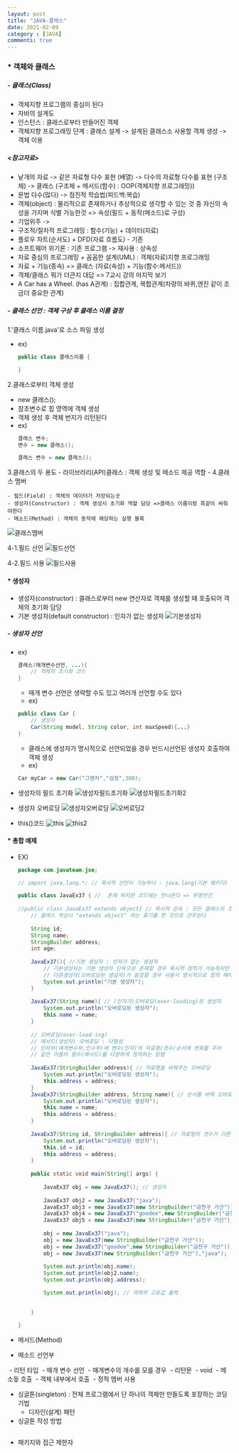 ```yaml
---
layout: post
title: "JAVA-클래스"
date: 2021-02-09
category : [JAVA]
comments: true
---
```


### * 객체와 클래스

##### - 클래스(Class)
- 객체지향 프로그램의 중심이 된다
- 자바의 설계도
- 인스턴스 : 클래스로부터 만들어진 객체
- 객체지향 프로그래밍 단계 : 클래스 설계 -> 설계된 클래스소 사용할 객체 생성 -> 객체 이용

##### <참고자료>

- 낱개의 자료 -> 같은 자료형 다수 표현 (배열) -> 다수의 자료형 다수를 표현 (구조체) -> 클래스 (구조체 + 메서드(함수) : OOP(객체지향 프로그래밍))
- 문법 다수(많다) -> 점진적 학습법(피드백:복습)
- 객체(object) : 물리적으로 존재하거나 추상적으로 생각할 수 있는 것 중 자신의 속성을 가지며 식별 가능한것 => 속성(필드 + 동작(메소드)로 구성)
- 기업위주 -> 
- 구조적/절차적 프로그래밍 : 함수(기능) + 데이터(자료)
- 플로우 차트(순서도) + DFD(자료 흐름도) - 기존
- 소프트웨어 위기론 : 기존 프로그램 -> 재사용 : 상속성
- 자료 중심의 프로그래밍 + 꼼꼼한 설계(UML) : 객체(자료)지향 프로그래밍
- 자료 + 기능(종속) => 클래스 (자료(속성) + 기능(함수:메서드))
- 객체/클래스 뭐가 더큰지 대답 => 7교시 강의 마지막 보기
- A Car has a Wheel. (has A관계) : 집합관계, 복합관계(차량의 바퀴,엔진 같이 조금더 중요한 관계)

##### - 클래스 선언 : 객체 구상 후 클래스 이름 결정
1.'클래스 이름.java'로 소스 파일 생성
- ex)
    ```java
    public class 클래스이름 {

    }
    ```
2.클래스로부터 객체 생성
- new 클래스();
- 참조변수로 힙 영역에 객체 생성
- 객체 생성 후 객체 번지가 리턴된다
- ex)
    ```java
    클래스 변수;
    변수 = new 클래스();

    클래스 변수 = new 클래스();
    ```
3.클래스의 두 용도
    - 라이브러리(API)클래스 : 객체 생성 및 메소드 제공 역할
    - 
4.클래스 멤버

    - 필드(Field) : 객체의 데이터가 저장되는곳
    - 생성자(Constructor) : 객체 생성시 초기화 역할 담당 =>클래스 이름이랑 똑같이 써줘야한다
    - 메소드(Method) : 객체의 동작에 해당하는 실행 블록

![클래스맴버](https://user-images.githubusercontent.com/65608960/107306742-c8374180-6ac8-11eb-9e0e-4741f3ba45de.JPG)

4-1.필드 선언
![필드선언](https://user-images.githubusercontent.com/65608960/107306740-c79eab00-6ac8-11eb-8141-bc07afb26480.JPG)

4-2.필드 사용
![필드사용](https://user-images.githubusercontent.com/65608960/107306739-c79eab00-6ac8-11eb-9cb3-464100dbb255.JPG)

#### * 생성자
- 생성자(constructor) : 클래스로부터 new 연산자로 객체를 생성할 때 호출되어 객체의 초기화 담당
- 기본 생성자(default constructor) : 인자가 없는 생성자
![기본생성자](https://user-images.githubusercontent.com/65608960/107306738-c7061480-6ac8-11eb-8b7a-df78acbc82fe.JPG)

##### - 생성자 선언
- ex)
    ```java
    클래스(매개변수선언, ...){
        // 객체의 초기화 코드
    }
    ```
    - 매개 변수 선언은 생략할 수도 있고 여러개 선언할 수도 있다
    - ex)
    ```java
    public class Car {
        // 생성자
        Car(String model, String color, int maxSpeed){...}
    }
    ```
    - 클래스에 생성자가 명시적으로 선언되었을 경우 반드시선언된 생성자 호출하여 객체 생성
    - ex)
    ```java
    Car myCar = new Car("그랜저","검정",300);
    ```
- 생성자의 필드 초기화
![생성자필드초기화](https://user-images.githubusercontent.com/65608960/107306736-c66d7e00-6ac8-11eb-8a62-0c040f3806c6.JPG)
![생성자필드초기화2](https://user-images.githubusercontent.com/65608960/107306735-c5d4e780-6ac8-11eb-9667-5c2dbb4bac47.JPG)

- 생성자 오버로딩
![생성자오버로딩](https://user-images.githubusercontent.com/65608960/107306748-c9686e80-6ac8-11eb-901c-420b31d52f56.JPG)
![오버로딩2](https://user-images.githubusercontent.com/65608960/107306747-c8cfd800-6ac8-11eb-98cb-870b1a948f28.JPG)

- this()코드
![this](https://user-images.githubusercontent.com/65608960/107306746-c8cfd800-6ac8-11eb-926b-17875e181d3e.JPG)
![this2](https://user-images.githubusercontent.com/65608960/107306743-c8374180-6ac8-11eb-996b-0a1a96f2a0ed.JPG)

#### * 총합 예제

- EX)

    ```java
    package com.javateam.jse;

    // import java.lang.*; // 묵시적 선언이 가능하다 : java.lang(기본 패키지)

    public class JavaEx37 { //  존재 하지만 코드에는 안나온다 => 투명인간
        
    //public class JavaEx37 extends object{ // 묵시적 상속 : 모든 클래스의 조장 클래스는 object 클래스
        // 클래스 작성시 "extends object" 라는 표기를 한 것으로 간주된다
        
        String id;
        String name;
        StringBuilder address;
        int age;
        
        JavaEx37(){ //기본 생성자 : 인자가 없는 생성자 
            // 기본생성자는 기본 생성자 단독으로 존재할 경우 묵시적 정의가 가능하지만 
            // 다른생성자(오버로딩된 생성자)가 등장할 경우 사용시 명시적으로 정의 해야한다
            System.out.println("기본 생성자");
        }
        
        JavaEx37(String name){ // (인자가)오버로딩(over-loading)된 생성자 
            System.out.println("오버로딩된 생성자");
            this.name = name;
        }
        
        // 오버로딩(over-load-ing)
        // 메서드(생성자) 오버로딩 : 다형성
        // 인자부(매개변수부,인수부)에 변수(인자)의 자료형/갯수/순서에 변화를 주어
        // 같은 이름의 함수(메서드)를 다양하게 정의하는 방법
        
        JavaEx37(StringBuilder address){ // 자료형을 바꿔주는 오버로딩
            System.out.println("오버로딩된 생성자");
            this.address = address;
        }
        JavaEx37(StringBuilder address, String name){ // 순서를 바꿔 오버로딩
            System.out.println("오버로딩된 생성자");
            this.name = name;
            this.address = address;
        }
        
        JavaEx37(String id, StringBuilder address){ // 자료형의 갯수가 다른 오버로딩
            System.out.println("오버로딩된 생성자");
            this.id = id;
            this.address = address;
        }
        
        public static void main(String[] args) {
            
            JavaEx37 obj = new JavaEx37(); // 생성자
            
            JavaEx37 obj2 = new JavaEx37("java");
            JavaEx37 obj3 = new JavaEx37(new StringBuilder("금천구 가산"));
            JavaEx37 obj4 = new JavaEx37("goodee",new StringBuilder("금천구 가산")); 
            JavaEx37 obj5 = new JavaEx37(new StringBuilder("금천구 가산"),"java"); 
            
            obj = new JavaEx37("java");
            obj = new JavaEx37(new StringBuilder("금천구 가산"));
            obj = new JavaEx37("goodee",new StringBuilder("금천구 가산")); 
            obj = new JavaEx37(new StringBuilder("금천구 가산"),"java"); 
            
            System.out.println(obj.name);
            System.out.println(obj2.name);
            System.out.println(obj.address);

            System.out.println(obj); // 객체의 고유값 출력
            

        }

    }

    ```
- 메서드(Method) 

- 메소드 선언부
<img>
- 리턴 타입
<img>
- 매개 변수 선언
<img>
    - 매개변수의 개수를 모를 경우
    <img>
- 리턴문
<img>
- void
<img>
- 메소듷 호출
<img>
    - 객체 내부에서 호출
    <img>
- 정적 멤버 사용
<img>

- 싱글톤(singleton) : 전체 프로그램에서 단 하나의 객체만 만들도록 포장하는 코딩 기법
    - 디자인(설계) 패턴
- 싱글톤 작성 방법
<img>

- 패키지와 접근 제한자


 
